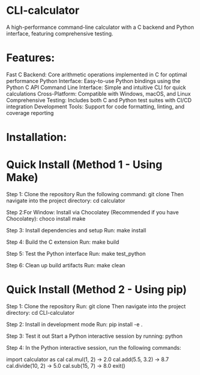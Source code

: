 # CLI-calculator
A high-performance command-line calculator with a C backend and Python interface, featuring comprehensive testing.

# Features:

Fast C Backend: Core arithmetic operations implemented in C for optimal performance
Python Interface: Easy-to-use Python bindings using the Python C API
Command Line Interface: Simple and intuitive CLI for quick calculations
Cross-Platform: Compatible with Windows, macOS, and Linux
Comprehensive Testing: Includes both C and Python test suites with CI/CD integration
Development Tools: Support for code formatting, linting, and coverage reporting



# Installation:

# Quick Install (Method 1 - Using Make)

Step 1: Clone the repository
Run the following command:
git clone <repository-url>
Then navigate into the project directory:
cd calculator

Step 2:For Window: Install via Chocolatey (Recommended if you have Chocolatey):
choco install make

Step 3: Install dependencies and setup
Run:
make install

Step 4: Build the C extension
Run:
make build

Step 5: Test the Python interface
Run:
make test_python

Step 6: Clean up build artifacts
Run:
make clean


# Quick Install (Method 2 - Using pip)

Step 1: Clone the repository
Run:
git clone <repository-url>
Then navigate into the project directory:
cd CLI-calculator

Step 2: Install in development mode
Run:
pip install -e .

Step 3: Test it out
Start a Python interactive session by running:
python

Step 4: In the Python interactive session, run the following commands:

import calculator as cal
cal.mul(1, 2) → 2.0
cal.add(5.5, 3.2) → 8.7
cal.divide(10, 2) → 5.0
cal.sub(15, 7) → 8.0
exit()